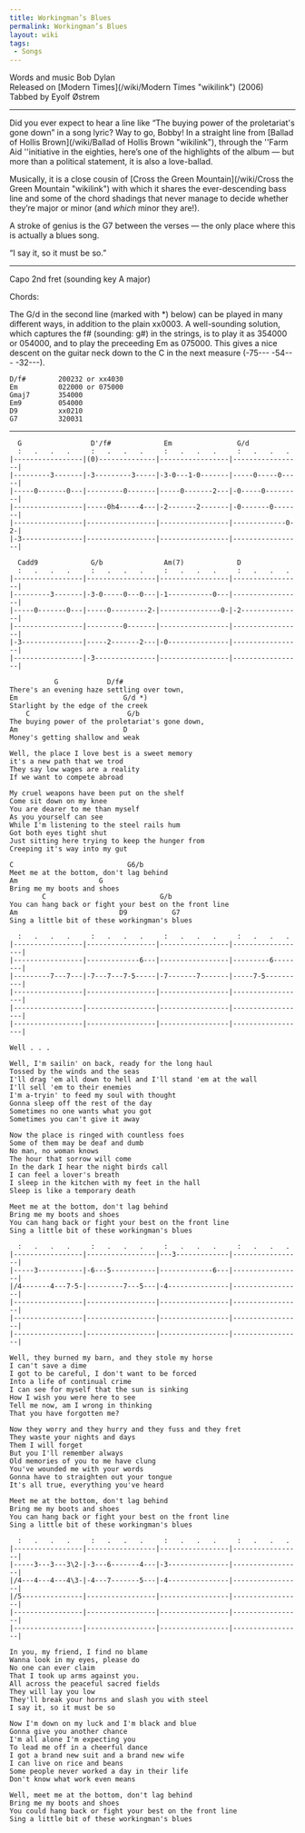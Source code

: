 ```yaml
---
title: Workingman’s Blues
permalink: Workingman’s Blues
layout: wiki
tags:
 - Songs
---
```


Words and music Bob Dylan  
Released on [Modern Times](/wiki/Modern Times "wikilink") (2006)  
Tabbed by Eyolf Østrem

* * * * *

Did you ever expect to hear a line like “The buying power of the
proletariat's gone down” in a song lyric? Way to go, Bobby! In a
straight line from [Ballad of Hollis
Brown](/wiki/Ballad of Hollis Brown "wikilink"), through the ''Farm Aid
''initiative in the eighties, here’s one of the highlights of the album
— but more than a political statement, it is also a love-ballad.

Musically, it is a close cousin of [Cross the Green
Mountain](/wiki/Cross the Green Mountain "wikilink") with which it shares the
ever-descending bass line and some of the chord shadings that never
manage to decide whether they’re major or minor (and *which* minor they
are!).

A stroke of genius is the G7 between the verses — the only place where
this is actually a blues song.

“I say it, so it must be so.”

* * * * *

Capo 2nd fret (sounding key A major)

Chords:

The G/d in the second line (marked with \*) below) can be played in many
different ways, in addition to the plain xx0003. A well-sounding
solution, which captures the f\# (sounding: g\#) in the strings, is to
play it as 354000 or 054000, and to play the preceeding Em as 075000.
This gives a nice descent on the guitar neck down to the C in the next
measure (-75--- -54--- -32---).

    D/f#        200232 or xx4030
    Em          022000 or 075000
    Gmaj7       354000
    Em9         054000
    D9          xx0210
    G7          320031

* * * * *

      G                 D'/f#             Em                G/d
      :   .   .   .     :   .   .   .     :   .   .   .     :   .   .   .
    |-----------------|(0)--------------|-----------------|-----------------|
    |---------3-------|-3---------3-----|-3-0---1-0-------|-----0-----0-----|
    |-----0-------0---|---------0-------|-----0-------2---|-0-----0---------|
    |-----------------|-----0h4-----4---|-2-------2-------|-0-------0-------|
    |-----------------|-----------------|-----------------|-------------0-2-|
    |-3---------------|-----------------|-----------------|-----------------|

      Cadd9             G/b               Am(7)             D
      :   .   .   .     :   .   .   .     :   .   .   .     :   .   .   .
    |-----------------|-----------------|-----------------|-----------------|
    |---------3-------|-3-0-----0---0---|-1-----------0---|-----------------|
    |-----0-------0---|-----0---------2-|---------------0-|-2---------------|
    |-----------------|---------0-------|-----------------|-----------------|
    |-3---------------|-----2-------2---|-0---------------|-----------------|
    |-----------------|-3---------------|-----------------|-----------------|

               G            D/f#
    There's an evening haze settling over town,
    Em                          G/d *)
    Starlight by the edge of the creek
        C                        G/b
    The buying power of the proletariat's gone down,
    Am                          D
    Money's getting shallow and weak

    Well, the place I love best is a sweet memory
    it's a new path that we trod
    They say low wages are a reality
    If we want to compete abroad    

    My cruel weapons have been put on the shelf
    Come sit down on my knee
    You are dearer to me than myself
    As you yourself can see
    While I'm listening to the steel rails hum
    Got both eyes tight shut
    Just sitting here trying to keep the hunger from
    Creeping it's way into my gut 

    C                            G6/b
    Meet me at the bottom, don't lag behind
    Am                    G
    Bring me my boots and shoes
            C                            G/b
    You can hang back or fight your best on the front line
    Am                         D9           G7
    Sing a little bit of these workingman's blues

      :   .   .   .     :   .   .   .     :   .   .   .     :   .   .   .
    |-----------------|-----------------|-----------------|------------------|
    |-----------------|-------------6---|-----------------|---------6--------|
    |---------7---7---|-7---7---7-5-----|-7-------7-------|-----7-5----------|
    |-----------------|-----------------|-----------------|------------------|
    |-----------------|-----------------|-----------------|------------------|
    |-----------------|-----------------|-----------------|------------------|
                                                                         Well . . .

    Well, I'm sailin' on back, ready for the long haul
    Tossed by the winds and the seas
    I'll drag 'em all down to hell and I'll stand 'em at the wall
    I'll sell 'em to their enemies
    I'm a-tryin' to feed my soul with thought
    Gonna sleep off the rest of the day
    Sometimes no one wants what you got
    Sometimes you can't give it away 

    Now the place is ringed with countless foes
    Some of them may be deaf and dumb
    No man, no woman knows
    The hour that sorrow will come
    In the dark I hear the night birds call
    I can feel a lover's breath
    I sleep in the kitchen with my feet in the hall
    Sleep is like a temporary death 

    Meet me at the bottom, don't lag behind
    Bring me my boots and shoes
    You can hang back or fight your best on the front line
    Sing a little bit of these workingman's blues

      :   .   .   .     :   .   .   .     :   .   .   .     :   .   .   .
    |-----------------|-----------------|---3-------------|-----------------|
    |-----3-----------|-6---5-----------|-------------6---|-----------------|
    |/4-------4---7-5-|---------7---5---|-4---------------|-----------------|
    |-----------------|-----------------|-----------------|-----------------|
    |-----------------|-----------------|-----------------|-----------------|
    |-----------------|-----------------|-----------------|-----------------|

    Well, they burned my barn, and they stole my horse
    I can't save a dime
    I got to be careful, I don't want to be forced
    Into a life of continual crime
    I can see for myself that the sun is sinking
    How I wish you were here to see
    Tell me now, am I wrong in thinking
    That you have forgotten me?

    Now they worry and they hurry and they fuss and they fret
    They waste your nights and days
    Them I will forget
    But you I'll remember always
    Old memories of you to me have clung
    You've wounded me with your words
    Gonna have to straighten out your tongue
    It's all true, everything you've heard

    Meet me at the bottom, don't lag behind
    Bring me my boots and shoes
    You can hang back or fight your best on the front line
    Sing a little bit of these workingman's blues 

      :   .   .   .     :   .   .   .     :   .   .   .     :   .   .   .
    |-----------------|-----------------|-----------------|-----------------|
    |-----3---3---3\2-|-3---6-------4---|-3---------------|-----------------|
    |/4---4---4---4\3-|-4---7-------5---|-4---------------|-----------------|
    |/5---------------|-----------------|-----------------|-----------------|
    |-----------------|-----------------|-----------------|-----------------|
    |-----------------|-----------------|-----------------|-----------------|

    In you, my friend, I find no blame
    Wanna look in my eyes, please do
    No one can ever claim
    That I took up arms against you.
    All across the peaceful sacred fields
    They will lay you low
    They'll break your horns and slash you with steel
    I say it, so it must be so

    Now I'm down on my luck and I'm black and blue
    Gonna give you another chance
    I'm all alone I'm expecting you
    To lead me off in a cheerful dance
    I got a brand new suit and a brand new wife
    I can live on rice and beans
    Some people never worked a day in their life
    Don't know what work even means

    Well, meet me at the bottom, don't lag behind
    Bring me my boots and shoes
    You could hang back or fight your best on the front line
    Sing a little bit of these workingman's blues
